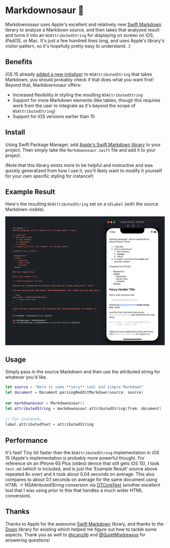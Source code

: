 # Markdownosaur 🦖

Markdownosaur uses Apple's excellent and relatively new [Swift Markdown](https://github.com/apple/swift-markdown) library to analyze a Markdown source, and then takes that analyzed result and turns it into an `NSAttributedString` for displaying on screen on iOS, iPadOS, or Mac. It's just a few hundred lines long, and uses Apple's library's visitor pattern, so it's hopefully pretty easy to understand. :)

## Benefits

iOS 15 already [added a new initializer](https://developer.apple.com/documentation/foundation/nsattributedstring/3796598-init) to `NSAttributedString` that takes Markdown, you should probably check if that does what you want first! Beyond that, Markdownosaur offers:

- Increased flexibility in styling the resulting `NSAttributedString`
- Support for more Markdown elements (like tables, though this requires work from the user to integrate as it's beyond the scope of `NSAttributedString`)
- Support for iOS versions earlier than 15

## Install

Using Swift Package Manager, add [Apple's Swift Markdown library](https://github.com/apple/swift-markdown) to your project. Then simply take the `Markdownosaur.swift` file and add it to your project.

(Note that this library exists more to be helpful and instructive and was quickly generalized from how I use it, you'll likely want to modify it yourself for your own specific styling for instance!)

## Example Result

Here's the resulting `NSAttributedString` set on a `UILabel` (with the source Markdown visible).

<img src="example.png" alt="An iPhone simulator on the right displaying the result of rendering this repository's test.md file into a UILabel">

## Usage

Simply pass in the source Markdown and then use the attributed string for whatever you'd like.

```swift
let source = "Here is some **very** cool and simple Markdown"
let document = Document.parsingRedditMarkdown(source: source)

var markdownosaur = Markdownosaur()
let attributedString = markdownosaur.attributedString(from: document)

// For instance…
label.attributedText = attributedString
```

## Performance

It's fast! Tiny bit faster than the `NSAttributedString` implementation in iOS 15 (Apple's implementation is probably more powerful though). For reference on an iPhone 6S Plus (oldest device that still gets iOS 15), I took `test.md` (which is included, and is just the 'Example Result' source above repeated 8x over) and it took about 0.04 seconds on average. This also compares to about 0.1 seconds on average for the same document using HTML -> NSAttributedString conversion via [DTCoreText](https://github.com/Cocoanetics/DTCoreText) (another excellent tool that I was using prior to this that handles a much wider HTML conversion).

## Thanks

Thanks to Apple for the awesome [Swift Markdown](https://github.com/apple/swift-markdown) library, and thanks to the [Down](https://github.com/johnxnguyen/Down) library for existing which helped me figure out how to tackle some aspects. Thank you as well to [@icanzilb](https://twitter.com/icanzilb) and [@QuietMisdreavus](https://twitter.com/QuietMisdreavus) for answering questions! 
